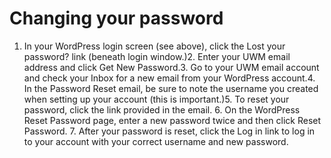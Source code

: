 # Changing your password

1. In your WordPress login screen (see above), click the Lost your password? link (beneath login window.)2. Enter your UWM email address and click Get New Password.3. Go to your UWM email account and check your Inbox for a new email from your WordPress account.4. In the Password Reset email, be sure to note the username you created when setting up your account (this is important.)5. To reset your password, click the link provided in the email. 6. On the WordPress Reset Password page, enter a new password twice and then click Reset Password. 7. After your password is reset, click the Log in link to log in to your account with your correct username and new password.



